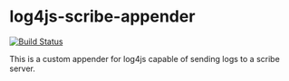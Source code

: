 # log4js-scribe-appender
[![Build Status](https://travis-ci.org/prezi/log4js-scribe-appender.svg)](https://travis-ci.org/prezi/log4js-scribe-appender)

This is a custom appender for log4js capable of sending logs to a scribe server.
